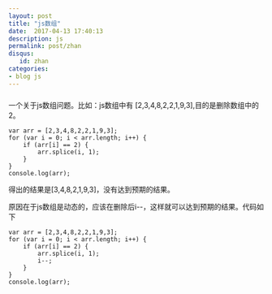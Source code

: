 ```yaml
---
layout: post
title: "js数组"
date:  2017-04-13 17:40:13
description: js
permalink: post/zhan
disqus:
   id: zhan
categories:
- blog js 
---
```


###

一个关于js数组问题。比如：js数组中有 [2,3,4,8,2,2,1,9,3],目的是删除数组中的2。
<pre><code>var arr = [2,3,4,8,2,2,1,9,3];
for (var i = 0; i < arr.length; i++) {
	if (arr[i] == 2) {
		arr.splice(i, 1);
	}
}
console.log(arr);
</code></pre>
得出的结果是[3,4,8,2,1,9,3]，没有达到预期的结果。

原因在于js数组是动态的，应该在删除后i--，这样就可以达到预期的结果。代码如下
<pre><code>var arr = [2,3,4,8,2,2,1,9,3];
for (var i = 0; i < arr.length; i++) {
	if (arr[i] == 2) {
		arr.splice(i, 1);
		i--;
	}
}
console.log(arr);
</code></pre>
